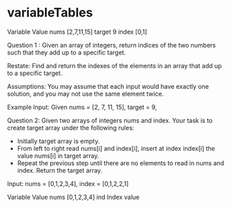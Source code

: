 # variableTables

Variable	Value
nums	[2,7,11,15]
target	9
index	[0,1]


Question 1 : Given an array of integers, return indices of the two numbers such that they add up to a specific target.


Restate: Find and return the indexes of the elements in an array that add up to a specific target.

Assumptions: You may assume that each input would have exactly one solution, and you may not use the same element twice.

Example Input: Given nums = [2, 7, 11, 15], target = 9,



Question 2: Given two arrays of integers nums and index. Your task is to create target array under the following rules:
* Initially target array is empty.
* From left to right read nums[i] and index[i], insert at index index[i] the value nums[i] in target array.
* Repeat the previous step until there are no elements to read in nums and index.
Return the target array.

Input: nums = [0,1,2,3,4], index = [0,1,2,2,1]

Variable	Value
nums	[0,1,2,3,4]
ind	Index value
